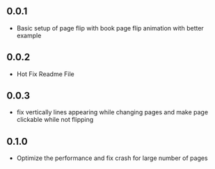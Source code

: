 ## 0.0.1
* Basic setup of page flip with book page flip animation with better example

## 0.0.2
* Hot Fix Readme File

## 0.0.3
* fix vertically lines appearing while changing pages and make page clickable while not flipping

## 0.1.0
* Optimize the performance and fix crash for large number of pages
